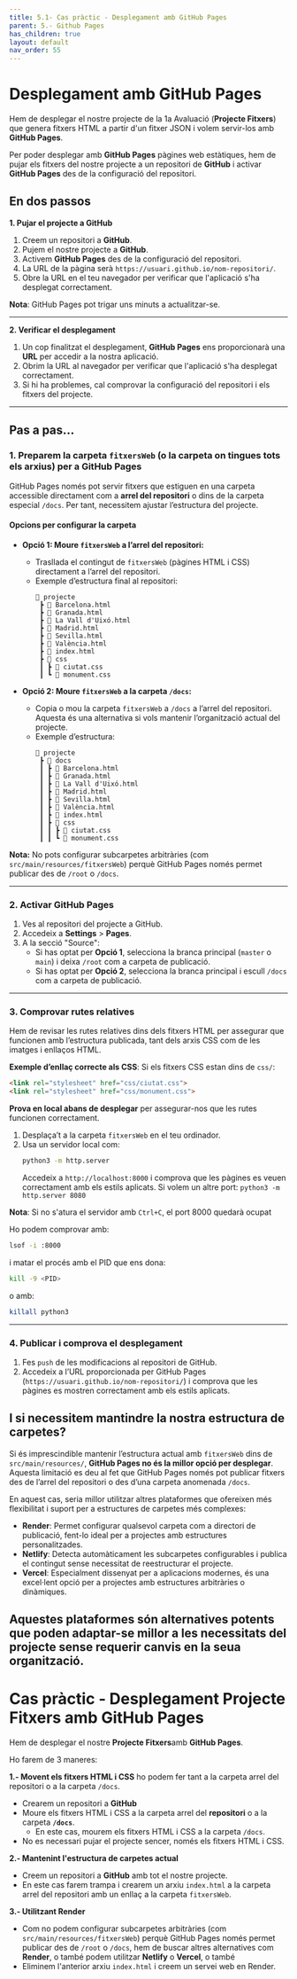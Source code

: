 ```yaml
---
title: 5.1- Cas pràctic - Desplegament amb GitHub Pages
parent: 5.- Github Pages   
has_children: true
layout: default  
nav_order: 55  
---
```



# Desplegament amb GitHub Pages

Hem de desplegar el nostre projecte de la 1a Avaluació (**Projecte Fitxers**) que genera fitxers HTML a partir d'un fitxer JSON i volem servir-los amb **GitHub Pages**.

Per poder desplegar amb **GitHub Pages** pàgines web estàtiques, hem de pujar els fitxers del nostre projecte a un repositori de **GitHub** i activar **GitHub Pages** des de la configuració del repositori.

## En dos passos

**1. Pujar el projecte a GitHub**

1. Creem un repositori a **GitHub**.
2. Pujem el nostre projecte a **GitHub**.
3. Activem **GitHub Pages** des de la configuració del repositori.
4. La URL de la pàgina serà `https://usuari.github.io/nom-repositori/`.
5. Obre la URL en el teu navegador per verificar que l'aplicació s'ha desplegat correctament.

**Nota**: GitHub Pages pot trigar uns minuts a actualitzar-se.

---

**2. Verificar el desplegament**

1. Un cop finalitzat el desplegament, **GitHub Pages** ens proporcionarà una **URL** per accedir a la nostra aplicació.
2. Obrim la URL al navegador per verificar que l'aplicació s'ha desplegat correctament.
3. Si hi ha problemes, cal comprovar la configuració del repositori i els fitxers del projecte.

---

## Pas a pas...

### **1. Preparem la carpeta `fitxersWeb` (o la carpeta on tingues tots els arxius) per a GitHub Pages**
GitHub Pages només pot servir fitxers que estiguen en una carpeta accessible directament com a **arrel del repositori** o dins de la carpeta especial `/docs`. Per tant, necessitem ajustar l’estructura del projecte.

#### **Opcions per configurar la carpeta**

- **Opció 1: Moure `fitxersWeb` a l’arrel del repositori:**
  - Trasllada el contingut de `fitxersWeb` (pàgines HTML i CSS) directament a l’arrel del repositori.
  - Exemple d’estructura final al repositori:
    ```
    📂 projecte
     ┣ 📜 Barcelona.html
     ┣ 📜 Granada.html
     ┣ 📜 La Vall d'Uixó.html
     ┣ 📜 Madrid.html
     ┣ 📜 Sevilla.html
     ┣ 📜 València.html
     ┣ 📜 index.html
     ┣ 📂 css
     ┃ ┣ 📜 ciutat.css
     ┃ ┗ 📜 monument.css
    ```

- **Opció 2: Moure `fitxersWeb` a la carpeta `/docs`:**
  - Copia o mou la carpeta `fitxersWeb` a `/docs` a l’arrel del repositori. Aquesta és una alternativa si vols mantenir l’organització actual del projecte.
  - Exemple d’estructura:
    ```
    📂 projecte
     ┣ 📂 docs
     ┃ ┣ 📜 Barcelona.html
     ┃ ┣ 📜 Granada.html
     ┃ ┣ 📜 La Vall d'Uixó.html
     ┃ ┣ 📜 Madrid.html
     ┃ ┣ 📜 Sevilla.html
     ┃ ┣ 📜 València.html
     ┃ ┣ 📜 index.html
     ┃ ┣ 📂 css
     ┃ ┃ ┣ 📜 ciutat.css
     ┃ ┃ ┗ 📜 monument.css
    ```

**Nota:** No pots configurar subcarpetes arbitràries (com `src/main/resources/fitxersWeb`) perquè GitHub Pages només permet publicar des de `/root` o `/docs`.

---

### **2. Activar GitHub Pages**

1. Ves al repositori del projecte a GitHub.
2. Accedeix a **Settings** > **Pages**.
3. A la secció "Source":
   - Si has optat per **Opció 1**, selecciona la branca principal (`master` o `main`) i deixa `/root` com a carpeta de publicació.
   - Si has optat per **Opció 2**, selecciona la branca principal i escull `/docs` com a carpeta de publicació.

---

### **3. Comprovar rutes relatives**

Hem de revisar les rutes relatives dins dels fitxers HTML per assegurar que funcionen amb l’estructura publicada, tant dels arxis CSS com de les imatges i enllaços HTML.

**Exemple d’enllaç correcte als CSS**:
Si els fitxers CSS estan dins de `css/`:
```html
<link rel="stylesheet" href="css/ciutat.css">
<link rel="stylesheet" href="css/monument.css">
```

**Prova en local abans de desplegar** per assegurar-nos que les rutes funcionen correctament.

1. Desplaça’t a la carpeta `fitxersWeb` en el teu ordinador.
2. Usa un servidor local com:
   ```bash
   python3 -m http.server
   ```
   Accedeix a `http://localhost:8000` i comprova que les pàgines es veuen correctament amb els estils aplicats.
   Si volem un altre port: `python3 -m http.server 8080`

**Nota**: Si no s'atura el servidor amb `Ctrl+C`, el port 8000 quedarà ocupat

Ho podem comprovar amb:
```bash
lsof -i :8000
```
i matar el procés amb el PID que ens dona:
```bash
kill -9 <PID>
```
o amb:

```bash
killall python3
```
---

### **4. Publicar i comprova el desplegament**
1. Fes `push` de les modificacions al repositori de GitHub.
2. Accedeix a l’URL proporcionada per GitHub Pages (`https://usuari.github.io/nom-repositori/`) i comprova que les pàgines es mostren correctament amb els estils aplicats.



## **I si necessitem mantindre la nostra estructura de carpetes?**

Si és imprescindible mantenir l’estructura actual amb `fitxersWeb` dins de `src/main/resources/`, **GitHub Pages no és la millor opció per desplegar**. Aquesta limitació es deu al fet que GitHub Pages només pot publicar fitxers des de l’arrel del repositori o des d’una carpeta anomenada `/docs`.

En aquest cas, seria millor utilitzar altres plataformes que ofereixen més flexibilitat i suport per a estructures de carpetes més complexes:

- **Render**: Permet configurar qualsevol carpeta com a directori de publicació, fent-lo ideal per a projectes amb estructures personalitzades.
- **Netlify**: Detecta automàticament les subcarpetes configurables i publica el contingut sense necessitat de reestructurar el projecte.
- **Vercel**: Especialment dissenyat per a aplicacions modernes, és una excel·lent opció per a projectes amb estructures arbitràries o dinàmiques.

Aquestes plataformes són alternatives potents que poden adaptar-se millor a les necessitats del projecte sense requerir canvis en la seua organització.
---

# Cas pràctic - Desplegament Projecte Fitxers amb GitHub Pages

Hem de desplegar el nostre **Projecte Fitxers**amb **GitHub Pages**.

Ho farem de 3 maneres:

**1.- Movent els fitxers HTML i CSS** ho podem fer tant a la carpeta arrel del repositori o a la carpeta `/docs`.

* Crearem un repositori a **GitHub** 
* Moure els fitxers HTML i CSS a la carpeta arrel del **repositori** o a la carpeta **`/docs`**.
  * En este cas, mourem els fitxers HTML i CSS a la carpeta `/docs`.
* No es necessari pujar el projecte sencer, només els fitxers HTML i CSS.


**2.- Mantenint l'estructura de carpetes actual**

* Creem un repositori a **GitHub** amb tot el nostre projecte.
* En este cas farem trampa i crearem un arxiu `index.html` a la carpeta arrel del repositori amb un enllaç a la carpeta `fitxersWeb`.

**3.- Utilitzant Render**

* Com no podem configurar subcarpetes arbitràries (com `src/main/resources/fitxersWeb`) perquè GitHub Pages només permet publicar des de `/root` o `/docs`, hem de buscar altres alternatives com **Render**, o també podem utilitzar **Netlify** o **Vercel**, o també 
* Eliminem l'anterior arxiu `index.html` i creem un servei web en Render.

